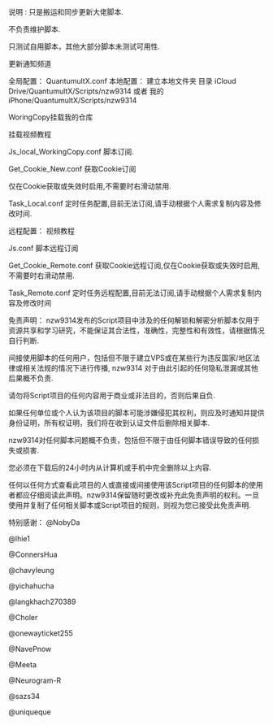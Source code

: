 说明 :
只是搬运和同步更新大佬脚本.

不负责维护脚本.

只测试自用脚本，其他大部分脚本未测试可用性.

更新通知频道

全局配置：
QuantumultX.conf
本地配置：
建立本地文件夹 目录 iCloud Drive/QuantumultX/Scripts/nzw9314 或者 我的iPhone/QuantumultX/Scripts/nzw9314

WoringCopy挂载我的仓库

挂载视频教程

Js_local_WorkingCopy.conf 脚本订阅.

Get_Cookie_New.conf 获取Cookie订阅

仅在Cookie获取或失效时启用,不需要时右滑动禁用.

Task_Local.conf 定时任务配置,目前无法订阅,请手动根据个人需求复制内容及修改时间.

远程配置：
视频教程

Js.conf 脚本远程订阅

Get_Cookie_Remote.conf 获取Cookie远程订阅,仅在Cookie获取或失效时启用,不需要时右滑动禁用.

Task_Remote.conf 定时任务远程配置,目前无法订阅,请手动根据个人需求复制内容及修改时间

免责声明：
nzw9314发布的Script项目中涉及的任何解锁和解密分析脚本仅用于资源共享和学习研究，不能保证其合法性，准确性，完整性和有效性，请根据情况自行判断.

间接使用脚本的任何用户，包括但不限于建立VPS或在某些行为违反国家/地区法律或相关法规的情况下进行传播, nzw9314 对于由此引起的任何隐私泄漏或其他后果概不负责.

请勿将Script项目的任何内容用于商业或非法目的，否则后果自负.

如果任何单位或个人认为该项目的脚本可能涉嫌侵犯其权利，则应及时通知并提供身份证明，所有权证明，我们将在收到认证文件后删除相关脚本.

nzw9314对任何脚本问题概不负责，包括但不限于由任何脚本错误导致的任何损失或损害.

您必须在下载后的24小时内从计算机或手机中完全删除以上内容.

任何以任何方式查看此项目的人或直接或间接使用该Script项目的任何脚本的使用者都应仔细阅读此声明。nzw9314保留随时更改或补充此免责声明的权利。一旦使用并复制了任何相关脚本或Script项目的规则，则视为您已接受此免责声明.

特别感谢：
@NobyDa

@lhie1

@ConnersHua

@chavyleung

@yichahucha

@langkhach270389

@Choler

@onewayticket255

@NavePnow

@Meeta

@Neurogram-R

@sazs34

@uniqueque
